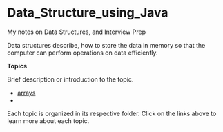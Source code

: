 # Data_Structure_using_Java
My notes on Data Structures, and Interview Prep

Data structures describe, how to store the data in memory so that the computer can perform operations on data efficiently.

**Topics**

Brief description or introduction to the topic.
- [arrays](src/arrays)
- 

Each topic is organized in its respective folder. Click on the links above to learn more about each topic.
